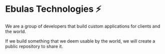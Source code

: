 # Ebulas Technologies ⚡

We are a group of developers that build custom applications for clients and the world.

If we build something that we deem usable by the world, we will create a public repository to share it.

<!--
**ebulas-technologies/ebulas-technologies** is a ✨ _special_ ✨ repository because its `README.md` (this file) appears on your GitHub profile.

Here are some ideas to get you started:

- 🔭 I’m currently working on ...
- 🌱 I’m currently learning ...
- 👯 I’m looking to collaborate on ...
- 🤔 I’m looking for help with ...
- 💬 Ask me about ...
- 📫 How to reach me: ...
- 😄 Pronouns: ...
- ⚡ Fun fact: ...
-->
